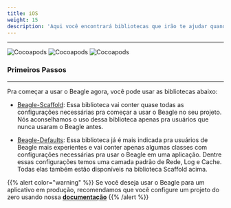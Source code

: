 ```yaml
---
title: iOS
weight: 15
description: 'Aqui você encontrará bibliotecas que irão te ajudar quando quiser começar um projeto usando o Beagle para iOS. Essas bibliotecas irão facilitar muito as configurações iniciais do Beagle em um projeto, pulando algumas etapas e começando os estudos mais rapidamente.'
---
```


---

![Cocoapods](https://img.shields.io/cocoapods/v/BeagleScaffold?label=Beagle-Scaffold)
![Cocoapods](https://img.shields.io/cocoapods/v/BeagleDefaults?label=Beagle-Defaults)
![Cocoapods](https://img.shields.io/cocoapods/v/Beagle?label=Beagle)

### Primeiros Passos
<hr>

Pra começar a usar o Beagle agora, você pode usar as bibliotecas abaixo:

* [Beagle-Scaffold](https://github.com/ZupIT/beagle-helpers/tree/main/iOS/beagle-scaffold):
Essa biblioteca vai conter quase todas as configurações necessárias pra começar a usar o Beagle no seu projeto. Nós aconselhamos o uso dessa biblioteca apenas pra usuários que nunca usaram o Beagle antes.

* [Beagle-Defaults](https://github.com/ZupIT/beagle-helpers/tree/main/iOS/beagle-defaults):
Essa biblioteca já é mais indicada pra usuários de Beagle mais experientes e vai conter apenas algumas classes com configurações necessárias pra usar o Beagle em uma aplicação. Dentre essas configurações temos uma camada padrão de Rede, Log e Cache. Todas elas também estão disponíveis na biblioteca Scaffold acima.

{{% alert color="warning" %}}
Se você deseja usar o Beagle para um aplicativo em produção, recomendamos que você configure um projeto
 do zero usando nossa
 [**documentação**](/pt/get-started/creating-a-project-from-scratch/case-ios/)
{{% /alert %}}